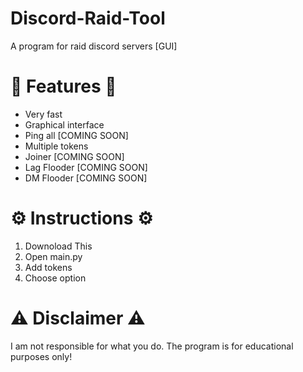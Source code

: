 # Discord-Raid-Tool
A program for raid discord servers [GUI]

# 🌟 Features 🌟
- Very fast
- Graphical interface
- Ping all [COMING SOON]
- Multiple tokens
- Joiner [COMING SOON]
- Lag Flooder [COMING SOON]
- DM Flooder [COMING SOON]

# ⚙️ Instructions ⚙️
1) Downoload This
2) Open main.py
3) Add tokens
4) Choose option

# ⚠️ Disclaimer ⚠️
I am not responsible for what you do. The program is for educational purposes only!

